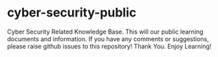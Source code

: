 # cyber-security-public
Cyber Security Related Knowledge Base. 
This will our public learning documents and information. 
If you have any comments or suggestions, please raise github issues to this repository!
Thank You.
Enjoy Learning!
